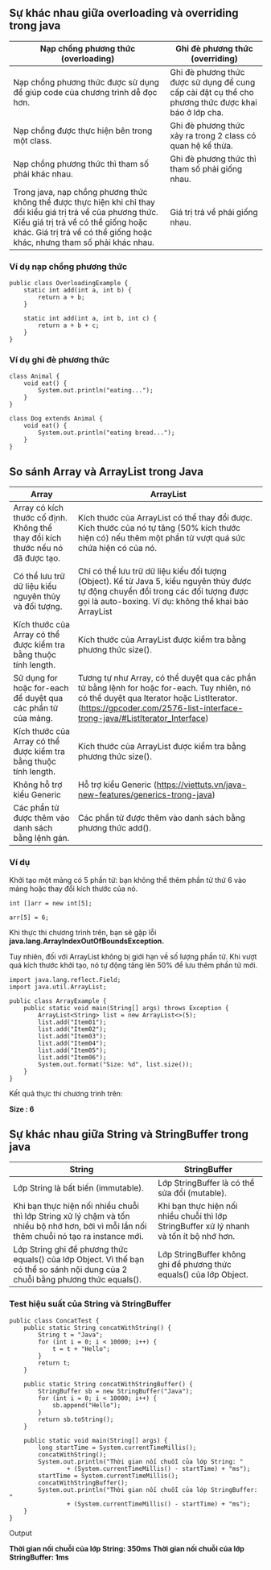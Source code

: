 ## Sự khác nhau giữa overloading và overriding trong java

Nạp chồng phương thức (overloading) | Ghi đè phương thức (overriding)
------------ | -------------
Nạp chồng phương thức được sử dụng để giúp code của chương trình dễ đọc hơn.| Ghi đè phương thức được sử dụng để cung cấp cài đặt cụ thể cho phương thức được khai báo ở lớp cha.
Nạp chồng được thực hiện bên trong một class. | Ghi đè phương thức xảy ra trong 2 class có quan hệ kế thừa.
Nạp chồng phương thức thì tham số phải khác nhau.| Ghi đè phương thức thì tham số phải giống nhau.
Trong java, nạp chồng phương thức không thể được thực hiện khi chỉ thay đổi kiểu giá trị trả về của phương thức. Kiểu giá trị trả về có thể giống hoặc khác. Giá trị trả về có thể giống hoặc khác, nhưng tham số phải khác nhau.| Giá trị trả về phải giống nhau.

### Ví dụ nạp chồng phương thức

```
public class OverloadingExample {
    static int add(int a, int b) {
        return a + b;
    }
 
    static int add(int a, int b, int c) {
        return a + b + c;
    }
}
```
### Ví dụ ghi đè phương thức

```
class Animal {
    void eat() {
        System.out.println("eating...");
    }
}
 
class Dog extends Animal {
    void eat() {
        System.out.println("eating bread...");
    }
}
```

## So sánh Array và ArrayList trong Java

Array | ArrayList
------------ | -------------
Array có kích thước cố định. Không thể thay đổi kích thước nếu nó đã được tạo. | Kích thước của ArrayList có thể thay đổi được. Kích thước của nó tự tăng (50% kích thước hiện có) nếu thêm một phần tử vượt quá sức chứa  hiện có của nó.
Có thể lưu trữ dữ liệu kiểu nguyên thủy và đối tượng. | Chỉ có thể lưu trữ dữ liệu kiểu đối tượng (Object). Kể từ Java 5, kiểu nguyên thủy được tự động chuyển đổi trong các đối tượng được gọi là auto-boxing. Ví dụ: không thể khai báo ArrayList<int>
Kích thước của Array có thể được kiểm tra bằng thuộc tính length. | Kích thước của ArrayList được kiểm tra bằng phương thức size().
Sử dụng for hoặc for-each để duyệt qua các phần tử của mảng. | Tương tự như Array, có thể duyệt qua các phần tử bằng lệnh for hoặc for-each. Tuy nhiên, nó có thể duyệt qua Iterator hoặc ListIterator. (https://gpcoder.com/2576-list-interface-trong-java/#ListIterator_Interface)
Kích thước của Array có thể được kiểm tra bằng thuộc tính length. | Kích thước của ArrayList được kiểm tra bằng phương thức size().
Không hỗ trợ kiểu Generic | Hỗ trợ kiểu Generic (https://viettuts.vn/java-new-features/generics-trong-java)
Các phần tử được thêm vào danh sách bằng lệnh gán. | Các phần tử được thêm vào danh sách bằng phương thức add().

### Ví dụ
Khởi tạo một mảng có 5 phần tử: bạn không thể thêm phần tử thứ 6 vào mảng hoặc thay đổi kích thước của nó.

```
int []arr = new int[5];
 
arr[5] = 6;
```
Khi thực thi chương trình trên, bạn sẽ gặp lỗi **java.lang.ArrayIndexOutOfBoundsException.**

Tuy nhiên, đối với ArrayList không bị giới hạn về số lượng phần tử. Khi vượt quá kích thước khởi tạo, nó tự động tăng lên 50% để lưu thêm phần tử mới.

```
import java.lang.reflect.Field;
import java.util.ArrayList;
 
public class ArrayExample {
    public static void main(String[] args) throws Exception {
        ArrayList<String> list = new ArrayList<>(5);
        list.add("Item01");
        list.add("Item02");
        list.add("Item03");
        list.add("Item04");
        list.add("Item05");
        list.add("Item06");
        System.out.format("Size: %d", list.size());
    }
}
```
Kết quả thực thi chương trình trên:

**Size : 6**

## Sự khác nhau giữa String và StringBuffer trong java

String | StringBuffer
------------ | -------------
Lớp String là bất biến (immutable). | Lớp StringBuffer là có thể sửa đổi (mutable).
Khi bạn thực hiện nối nhiều chuỗi thì lớp String xử lý chậm và tốn nhiều bộ nhớ hơn, bởi vì mỗi lần nối thêm chuỗi nó tạo ra instance mới. | Khi bạn thực hiện nối nhiều chuỗi thì lớp StringBuffer xử lý nhanh và tốn ít bộ nhớ hơn.
Lớp String ghi đề phương thức equals() của lớp Object. Vì thế bạn có thể so sánh nội dung của 2 chuỗi bằng phương thức equals(). | Lớp StringBuffer không ghi đề phương thức equals() của lớp Object.

### Test hiệu suất của String và StringBuffer
```
public class ConcatTest {
    public static String concatWithString() {
        String t = "Java";
        for (int i = 0; i < 10000; i++) {
            t = t + "Hello";
        }
        return t;
    }
 
    public static String concatWithStringBuffer() {
        StringBuffer sb = new StringBuffer("Java");
        for (int i = 0; i < 10000; i++) {
            sb.append("Hello");
        }
        return sb.toString();
    }
 
    public static void main(String[] args) {
        long startTime = System.currentTimeMillis();
        concatWithString();
        System.out.println("Thời gian nối chuỗi của lớp String: "
                + (System.currentTimeMillis() - startTime) + "ms");
        startTime = System.currentTimeMillis();
        concatWithStringBuffer();
        System.out.println("Thời gian nối chuỗi của lớp StringBuffer: "
                + (System.currentTimeMillis() - startTime) + "ms");
    }
}

```

Output

**Thời gian nối chuỗi của lớp String: 350ms
Thời gian nối chuỗi của lớp StringBuffer: 1ms**
